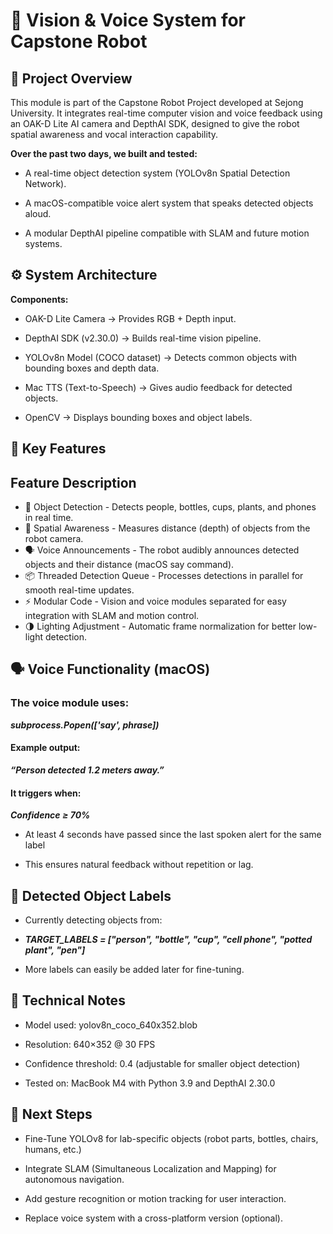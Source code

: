 # 🧾 Vision & Voice System for Capstone Robot
## 📌 Project Overview

This module is part of the Capstone Robot Project developed at Sejong University.
It integrates real-time computer vision and voice feedback using an OAK-D Lite AI camera and DepthAI SDK, designed to give the robot spatial awareness and vocal interaction capability.

**Over the past two days, we built and tested:**

- A real-time object detection system (YOLOv8n Spatial Detection Network).

- A macOS-compatible voice alert system that speaks detected objects aloud.

- A modular DepthAI pipeline compatible with SLAM and future motion systems.




## ⚙️ System Architecture

**Components:**

- OAK-D Lite Camera → Provides RGB + Depth input.

- DepthAI SDK (v2.30.0) → Builds real-time vision pipeline.

- YOLOv8n Model (COCO dataset) → Detects common objects with bounding boxes and depth data.

- Mac TTS (Text-to-Speech) → Gives audio feedback for detected objects.

- OpenCV → Displays bounding boxes and object labels.



## 🎯 Key Features
## Feature	Description
- 🎥 Object Detection	- Detects people, bottles, cups, plants, and phones in real time.
- 🧠 Spatial Awareness	- Measures distance (depth) of objects from the robot camera.
- 🗣️ Voice Announcements	- The robot audibly announces detected objects and their distance (macOS say command).
- 📦 Threaded Detection Queue	- Processes detections in parallel for smooth real-time updates.
- ⚡ Modular Code	- Vision and voice modules separated for easy integration with SLAM and motion control.
- 🌗 Lighting Adjustment	- Automatic frame normalization for better low-light detection.



## 🗣️ Voice Functionality (macOS)

### The voice module uses:

***subprocess.Popen(['say', phrase])***


#### Example output:

***“Person detected 1.2 meters away.”***

#### It triggers when:

***Confidence ≥ 70%***

- At least 4 seconds have passed since the last spoken alert for the same label

- This ensures natural feedback without repetition or lag.


## 📍 Detected Object Labels

- Currently detecting objects from:

- ***TARGET_LABELS = ["person", "bottle", "cup", "cell phone", "potted plant", "pen"]***


- More labels can easily be added later for fine-tuning.


## 🧩 Technical Notes

- Model used: yolov8n_coco_640x352.blob

- Resolution: 640×352 @ 30 FPS

- Confidence threshold: 0.4 (adjustable for smaller object detection)

- Tested on: MacBook M4 with Python 3.9 and DepthAI 2.30.0



## 🚀 Next Steps

- Fine-Tune YOLOv8 for lab-specific objects (robot parts, bottles, chairs, humans, etc.)

- Integrate SLAM (Simultaneous Localization and Mapping) for autonomous navigation.

- Add gesture recognition or motion tracking for user interaction.

- Replace voice system with a cross-platform version (optional).